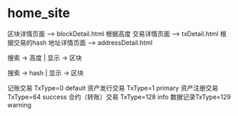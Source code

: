 # home_site

区块详情页面  --> blockDetail.html 根据高度
交易详情页面  --> txDetail.html   根据交易的hash
地址详情页面  --> addressDetail.html


搜索 -> 高度 | 显示 -> 区块

搜索 -> hash | 显示 -> 区块




记账交易 TxType=0 default
资产发行交易 TxType=1 primary
资产注册交易 TxType=64 success
合约（转账）交易 TxType=128 info
数据记录TxType=129 warning




